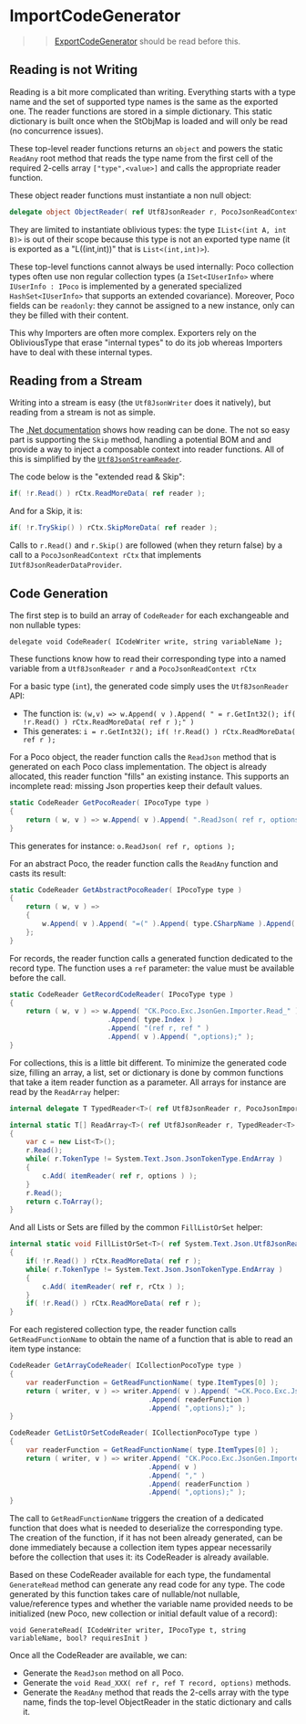 # ImportCodeGenerator

>> [ExportCodeGenerator](../Export/README.md) should be read before this.

## Reading is not Writing

Reading is a bit more complicated than writing. Everything starts with a type name and the set of supported
type names is the same as the exported one. The reader functions are stored in a simple dictionary.
This static dictionary is built once when the StObjMap is loaded and will only be read (no concurrence issues).
 
These top-level reader functions returns an `object` and powers the static `ReadAny` root method that
reads the type name from the first cell of the required 2-cells array `["type",<value>]` and calls the
appropriate reader function.

These object reader functions must instantiate a non null object:
```csharp
delegate object ObjectReader( ref Utf8JsonReader r, PocoJsonReadContext rCtx );
```
They are limited to instantiate oblivious types: the type `IList<(int A, int B)>` is out of their scope because this
type is not an exported type name (it is exported as a "L((int,int))" that is `List<(int,int)>`).

These top-level functions cannot always be used internally: Poco collection types often use non regular collection
types (a `ISet<IUserInfo>` where `IUserInfo : IPoco` is implemented by a generated specialized `HashSet<IUserInfo>`
that supports an extended covariance). Moreover, Poco fields can be `readonly`: they cannot be assigned to a new instance,
only can they be filled with their content.

This why Importers are often more complex. Exporters rely on the ObliviousType that erase "internal types" to do
its job whereas Importers have to deal with these internal types.

## Reading from a Stream
Writing into a stream is easy (the `Utf8JsonWriter` does it natively), but reading from a stream is not as
simple.

The [.Net documentation](https://learn.microsoft.com/en-us/dotnet/standard/serialization/system-text-json/use-utf8jsonreader?#read-from-a-stream-using-utf8jsonreader)
shows how reading can be done. The not so easy part is supporting the `Skip` method, handling a potential BOM
and and provide a way to inject a composable context into reader functions.
All of this is simplified by the [`Utf8JsonStreamReader`](https://github.com/Invenietis/CK-Core/blob/master/CK.Core/Json/Utf8JsonStreamReader.cs).

The code below is the "extended read &amp; Skip": 
```csharp
if( !r.Read() ) rCtx.ReadMoreData( ref reader );
```
And for a Skip, it is:
```csharp
if( !r.TrySkip() ) rCtx.SkipMoreData( ref reader );
```
Calls to `r.Read()` and `r.Skip()` are followed (when they return false) by a call to a `PocoJsonReadContext rCtx`
that implements `IUtf8JsonReaderDataProvider`.

## Code Generation

The first step is to build an array of `CodeReader` for each exchangeable and non nullable types:

`delegate void CodeReader( ICodeWriter write, string variableName );`

These functions know how to read their corresponding type into a named variable from a `Utf8JsonReader r` 
and a `PocoJsonReadContext rCtx`

For a basic type (`int`), the generated code simply uses the `Utf8JsonReader` API:
- The function is: `(w,v) => w.Append( v ).Append( " = r.GetInt32(); if( !r.Read() ) rCtx.ReadMoreData( ref r );" )`
- This generates: `i = r.GetInt32(); if( !r.Read() ) rCtx.ReadMoreData( ref r );`

For a Poco object, the reader function calls the `ReadJson` method that is generated on each Poco class implementation.
The object is already allocated, this reader function "fills" an existing instance. This supports an incomplete
read: missing Json properties keep their default values.

```csharp
static CodeReader GetPocoReader( IPocoType type )
{
    return ( w, v ) => w.Append( v ).Append( ".ReadJson( ref r, options );" );
}
```
This generates for instance: `o.ReadJson( ref r, options );`

For an abstract Poco, the reader function calls the `ReadAny` function and casts its result:

```csharp
static CodeReader GetAbstractPocoReader( IPocoType type )
{
    return ( w, v ) =>
    {
        w.Append( v ).Append( "=(" ).Append( type.CSharpName ).Append( ")CK.Poco.Exc.JsonGen.Importer.ReadAny( ref r, options );" );
    };
}
```
   
For records, the reader function calls a generated function dedicated to the record type. The function uses a `ref`
parameter: the value must be available before the call.

```csharp
static CodeReader GetRecordCodeReader( IPocoType type )
{
    return ( w, v ) => w.Append( "CK.Poco.Exc.JsonGen.Importer.Read_" )
                        .Append( type.Index )
                        .Append( "(ref r, ref " )
                        .Append( v ).Append( ",options);" );
}
```

For collections, this is a little bit different. To minimize the generated code size, filling an array, a list, set
or dictionary is done by common functions that take a item reader function as a parameter. All arrays for instance are
read by the `ReadArray` helper:
```csharp
internal delegate T TypedReader<T>( ref Utf8JsonReader r, PocoJsonImportOptions options );

internal static T[] ReadArray<T>( ref Utf8JsonReader r, TypedReader<T> itemReader, PocoJsonImportOptions options )
{
    var c = new List<T>();
    r.Read();
    while( r.TokenType != System.Text.Json.JsonTokenType.EndArray )
    {
        c.Add( itemReader( ref r, options ) );
    }
    r.Read();
    return c.ToArray();
}
```
And all Lists or Sets are filled by the common `FillListOrSet` helper:
```csharp
internal static void FillListOrSet<T>( ref System.Text.Json.Utf8JsonReader r, ICollection<T> c, TypedReader<T> itemReader, CK.Poco.Exc.Json.PocoJsonReadContext rCtx )
{
    if( !r.Read() ) rCtx.ReadMoreData( ref r );
    while( r.TokenType != System.Text.Json.JsonTokenType.EndArray )
    {
        c.Add( itemReader( ref r, rCtx ) );
    }
    if( !r.Read() ) rCtx.ReadMoreData( ref r );
}
```
For each registered collection type, the reader function calls `GetReadFunctionName` to obtain the name of a
function that is able to read an item type instance:
```csharp
CodeReader GetArrayCodeReader( ICollectionPocoType type )
{
    var readerFunction = GetReadFunctionName( type.ItemTypes[0] );
    return ( writer, v ) => writer.Append( v ).Append( "=CK.Poco.Exc.JsonGen.Importer.ReadArray(ref r," )
                                  .Append( readerFunction )
                                  .Append( ",options);" );
}

CodeReader GetListOrSetCodeReader( ICollectionPocoType type )
{
    var readerFunction = GetReadFunctionName( type.ItemTypes[0] );
    return ( writer, v ) => writer.Append( "CK.Poco.Exc.JsonGen.Importer.FillListOrSet(ref r," )
                                  .Append( v )
                                  .Append( "," )
                                  .Append( readerFunction )
                                  .Append( ",options);" );
}
```

The call to `GetReadFunctionName` triggers the creation of a dedicated function that does what is needed to deserialize
the corresponding type. The creation of the function, if it has not been already generated, can be done immediately
because a collection item types appear necessarily before the collection that uses it: its CodeReader is already
available.  

Based on these CodeReader available for each type, the fundamental `GenerateRead` method can generate any
read code for any type. The code generated by this function takes care of nullable/not nullable, value/reference
types and whether the variable name provided needs to be initialized (new Poco, new collection or initial default value
of a record):

`void GenerateRead( ICodeWriter writer, IPocoType t, string variableName, bool? requiresInit )`

Once all the CodeReader are available, we can:
- Generate the `ReadJson` method on all Poco.
- Generate the `void Read_XXX( ref r, ref T record, options)` methods.
- Generate the `ReadAny` method that reads the 2-cells array with the type name, finds the top-level ObjectReader 
  in the static dictionary and calls it.



